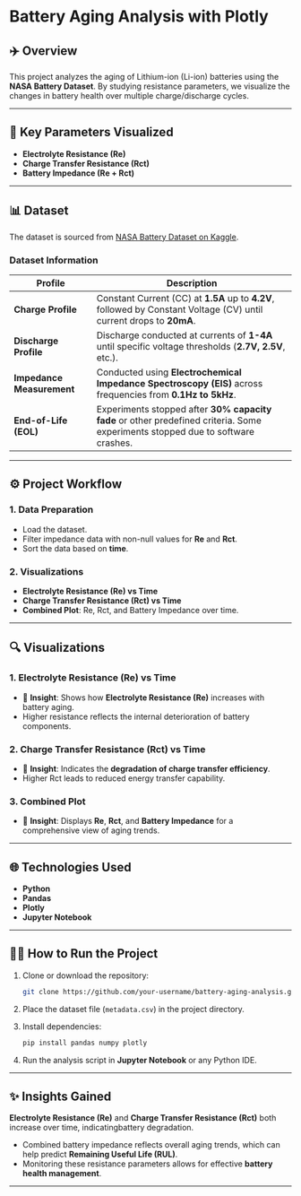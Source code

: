 # Battery Aging Analysis with Plotly

## ✈️ **Overview**
This project analyzes the aging of Lithium-ion (Li-ion) batteries using the **NASA Battery Dataset**. By studying resistance parameters, we visualize the changes in battery health over multiple charge/discharge cycles.

---

## 🔐 **Key Parameters Visualized**
- **Electrolyte Resistance (Re)**
- **Charge Transfer Resistance (Rct)**
- **Battery Impedance (Re + Rct)**

---

## 📊 **Dataset**
The dataset is sourced from [NASA Battery Dataset on Kaggle](https://www.kaggle.com/code/ankulml/battery-aging-analysis-with-plotly).

### **Dataset Information**
| **Profile**              | **Description**                                                                                                                                     |
|---------------------------|-----------------------------------------------------------------------------------------------------------------------------------------------------|
| **Charge Profile**        | Constant Current (CC) at **1.5A** up to **4.2V**, followed by Constant Voltage (CV) until current drops to **20mA**.                                |
| **Discharge Profile**     | Discharge conducted at currents of **1-4A** until specific voltage thresholds (**2.7V, 2.5V**, etc.).                                               |
| **Impedance Measurement** | Conducted using **Electrochemical Impedance Spectroscopy (EIS)** across frequencies from **0.1Hz to 5kHz**.                                         |
| **End-of-Life (EOL)**     | Experiments stopped after **30% capacity fade** or other predefined criteria. Some experiments stopped due to software crashes.                     |

---

## ⚙️ **Project Workflow**

### **1. Data Preparation**
- Load the dataset.
- Filter impedance data with non-null values for **Re** and **Rct**.
- Sort the data based on **time**.

### **2. Visualizations**
- **Electrolyte Resistance (Re) vs Time**
- **Charge Transfer Resistance (Rct) vs Time**
- **Combined Plot**: Re, Rct, and Battery Impedance over time.

---

## 🔍 **Visualizations**

### **1. Electrolyte Resistance (Re) vs Time**
- 📌 **Insight**: Shows how **Electrolyte Resistance (Re)** increases with battery aging.
- Higher resistance reflects the internal deterioration of battery components.

### **2. Charge Transfer Resistance (Rct) vs Time**
- 📌 **Insight**: Indicates the **degradation of charge transfer efficiency**.
- Higher Rct leads to reduced energy transfer capability.

### **3. Combined Plot**
- 📌 **Insight**: Displays **Re**, **Rct**, and **Battery Impedance** for a comprehensive view of aging trends.

---

## 🌐 **Technologies Used**
- **Python**
- **Pandas**
- **Plotly**
- **Jupyter Notebook**

---

## 👨‍💼 **How to Run the Project**

1. Clone or download the repository:
   ```bash
   git clone https://github.com/your-username/battery-aging-analysis.git
   ```

2. Place the dataset file (`metadata.csv`) in the project directory.

3. Install dependencies:
   ```bash
   pip install pandas numpy plotly
   ```

4. Run the analysis script in **Jupyter Notebook** or any Python IDE.

---







## ✨ **Insights Gained**

**Electrolyte Resistance (Re)** and **Charge Transfer Resistance (Rct)** both increase over time, indicatingbattery degradation.
- Combined battery impedance reflects overall aging trends, which can help predict **Remaining Useful Life (RUL)**.
- Monitoring these resistance parameters allows for effective **battery health management**.

---










